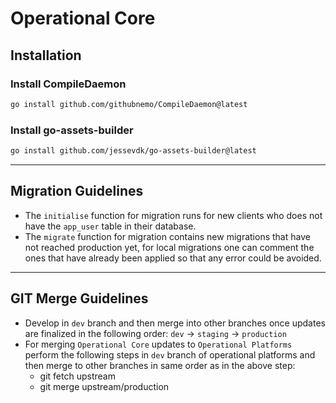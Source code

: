 # Operational Core

## Installation

### Install CompileDaemon
```bash
go install github.com/githubnemo/CompileDaemon@latest
```

### Install go-assets-builder
```bash
go install github.com/jessevdk/go-assets-builder@latest
```

-------------------------------------------------------------

## Migration Guidelines

- The `initialise` function for migration runs for new clients who does not have the `app_user` table in their database.
- The `migrate` function for migration contains new migrations that have not reached production yet, for local migrations one can comment the ones that have already been applied so that any error could be avoided.

-------------------------------------------------------------

## GIT Merge Guidelines

- Develop in `dev` branch and then merge into other branches once updates are finalized in the following order:
    `dev` -> `staging` -> `production`
- For merging `Operational Core` updates to `Operational Platforms` perform the following steps in `dev` branch of operational platforms and then merge to other branches in same order as in the above step:
    - git fetch upstream
    - git merge upstream/production